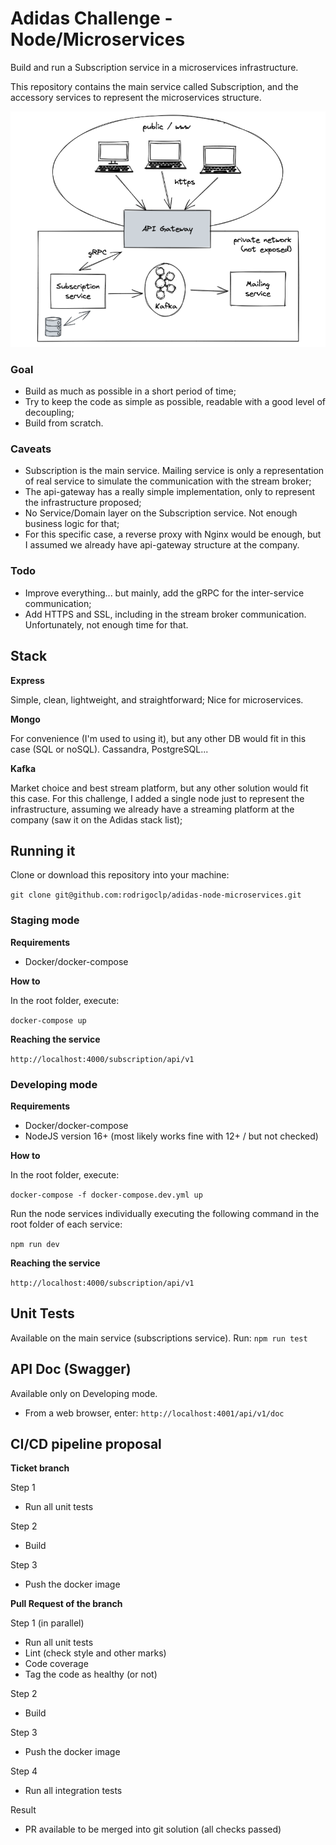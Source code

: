 # Adidas Challenge - Node/Microservices

Build and run a Subscription service in a microservices infrastructure.

This repository contains the main service called Subscription, and the accessory services to represent the microservices structure.

![alt text](https://github.com/rodrigoclp/adidas-microservices/blob/master/architecture2.png?raw=true)

### Goal

- Build as much as possible in a short period of time;
- Try to keep the code as simple as possible, readable with a good level of decoupling;
- Build from scratch.

### Caveats

- Subscription is the main service. Mailing service is only a representation of real service to simulate the communication with the stream broker;
- The api-gateway has a really simple implementation, only to represent the infrastructure proposed;
- No Service/Domain layer on the Subscription service. Not enough business logic for that;
- For this specific case, a reverse proxy with Nginx would be enough, but I assumed we already have api-gateway structure at the company.

### Todo

- Improve everything... but mainly, add the gRPC for the inter-service communication;
- Add HTTPS and SSL, including in the stream broker communication.
Unfortunately, not enough time for that.

## Stack

**Express**

Simple, clean, lightweight, and straightforward; Nice for microservices.

**Mongo**

For convenience (I'm used to using it), but any other DB would fit in this case (SQL or noSQL). Cassandra, PostgreSQL...

**Kafka**

Market choice and best stream platform, but any other solution would fit this case. For this challenge, I added a single node just to represent the infrastructure, assuming we already have a streaming platform at the company (saw it on the Adidas stack list);

## Running it

Clone or download this repository into your machine:

`git clone git@github.com:rodrigoclp/adidas-node-microservices.git`

### Staging mode

**Requirements**

- Docker/docker-compose

**How to**

In the root folder, execute:

`docker-compose up`

**Reaching the service**

`http://localhost:4000/subscription/api/v1`

### Developing mode

**Requirements**

- Docker/docker-compose
- NodeJS version 16+ (most likely works fine with 12+ / but not checked)

**How to**

In the root folder, execute:

`docker-compose -f docker-compose.dev.yml up`

Run the node services individually executing the following command in the root folder of each service:

`npm run dev`

**Reaching the service**

`http://localhost:4000/subscription/api/v1`

## Unit Tests
Available on the main service (subscriptions service). Run: `npm run test`

## API Doc (Swagger)

Available only on Developing mode.

- From a web browser, enter: `http://localhost:4001/api/v1/doc`

## CI/CD pipeline proposal

**Ticket branch**

Step 1

- Run all unit tests

Step 2

- Build

Step 3

- Push the docker image

**Pull Request of the branch**

Step 1 (in parallel)

- Run all unit tests
- Lint (check style and other marks)
- Code coverage
- Tag the code as healthy (or not)

Step 2

- Build

Step 3

- Push the docker image

Step 4

- Run all integration tests

Result

- PR available to be merged into git solution (all checks passed)
